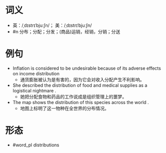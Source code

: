 # 词义
- 英：/ˌdɪstrɪˈbjuːʃn/； 美：/ˌdɪstrɪˈbjuːʃn/
- #n 分布；分配；分发；(商品)运销，经销，分销；分送
# 例句
- Inflation is considered to be undesirable because of its adverse effects on income distribution
	- 通货膨胀被认为是有害的，因为它会对收入分配产生不利影响。
- She described the distribution of food and medical supplies as a logistical nightmare .
	- 她把分配食物和药品的工作说成是组织管理上的噩梦。
- The map shows the distribution of this species across the world .
	- 地图上标明了这一物种在全世界的分布情况。
# 形态
- #word_pl distributions
